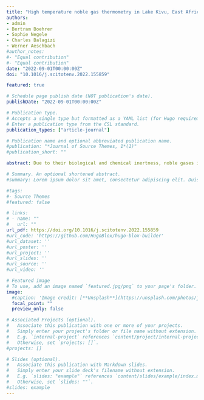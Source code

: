 ```yaml
---
title: "High temperature noble gas thermometry in Lake Kivu, East Africa"
authors:
- admin
- Bertram Boehrer
- Sophie Negele
- Charles Balagizi
- Werner Aeschbach
#author_notes:
#- "Equal contribution"
#- "Equal contribution"
date: "2022-09-01T00:00:00Z"
doi: "10.1016/j.scitotenv.2022.155859"

featured: true

# Schedule page publish date (NOT publication's date).
publishDate: "2022-09-01T00:00:00Z"

# Publication type.
# Accepts a single type but formatted as a YAML list (for Hugo requirements).
# Enter a publication type from the CSL standard.
publication_types: ["article-journal"]

# Publication name and optional abbreviated publication name.
#publication: "*Journal of Source Themes, 1*(1)"
#publication_short: ""

abstract: Due to their biological and chemical inertness, noble gases in natural waters are widely used to trace natural waters and to determine ambient temperature conditions during the last intensive contact with the atmosphere (equilibration). Noble gas solubilities are strong functions of temperature, with higher temperatures resulting in lower concentrations. Thus far, only common environmental conditions have been considered, and hence investigated temperatures have almost never exceeded 35 °C, but environmental scenarios that generate higher surface-water temperatures (such as volcanism) exist nonetheless. Recently published measurements of noble gas concentrations in Lake Kivu, which sits at the base of the Nyiragongo volcano in East Africa, unexpectedly show that the deep waters are strongly depleted in noble gases with respect to in-situ conditions, and so far no quantitative explanation for this observation has been provided. We make use of recently published noble gas solubility data at higher temperatures to investigate our hypothesis that unusually high equilibration temperatures could have caused the low measured noble gas concentrations by applying various approaches of noble gas thermometry. Noble gas concentration ratios and least squares fitting of individual concentrations indicate that the data agrees best with the assumption that deep water originates from groundwater formed at temperatures of about 65 °C. Thus, no form of degassing is required to explain the observed noble gas depletion; the deep water currently contained in Lake Kivu has most probably never experienced a large scale degassing event. This conclusion is important as limnic eruptions were feared to threaten the lives of the local population.

# Summary. An optional shortened abstract.
#summary: Lorem ipsum dolor sit amet, consectetur adipiscing elit. Duis posuere tellus ac convallis placerat. Proin tincidunt magna sed ex sollicitudin condimentum.

#tags:
#- Source Themes
#featured: false

# links:
# - name: ""
#   url: ""
url_pdf: https://doi.org/10.1016/j.scitotenv.2022.155859
#url_code: 'https://github.com/HugoBlox/hugo-blox-builder'
#url_dataset: ''
#url_poster: ''
#url_project: ''
#url_slides: ''
#url_source: ''
#url_video: ''

# Featured image
# To use, add an image named `featured.jpg/png` to your page's folder. 
image:
  #caption: 'Image credit: [**Unsplash**](https://unsplash.com/photos/jdD8gXaTZsc)'
  focal_point: ""
  preview_only: false

# Associated Projects (optional).
#   Associate this publication with one or more of your projects.
#   Simply enter your project's folder or file name without extension.
#   E.g. `internal-project` references `content/project/internal-project/index.md`.
#   Otherwise, set `projects: []`.
#projects: []

# Slides (optional).
#   Associate this publication with Markdown slides.
#   Simply enter your slide deck's filename without extension.
#   E.g. `slides: "example"` references `content/slides/example/index.md`.
#   Otherwise, set `slides: ""`.
#slides: example
---
```

